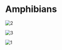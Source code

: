 # Amphibians

![2](https://user-images.githubusercontent.com/66000826/203326595-09363f3e-93c0-4208-bc4f-583e3cc2e625.PNG)

![3](https://user-images.githubusercontent.com/66000826/203326614-713c2e30-95ed-4dc6-b439-59add875257e.PNG)

![1](https://user-images.githubusercontent.com/66000826/203326635-922fbb83-d6d4-4cb7-b442-0dde4064f9c1.PNG)
